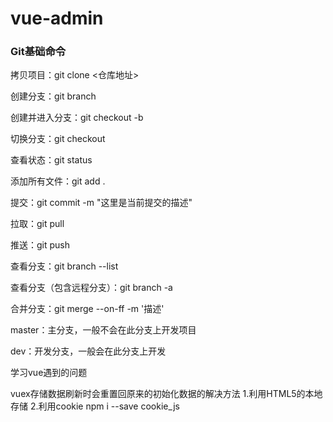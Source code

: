 # vue-admin

### Git基础命令

拷贝项目：git clone <仓库地址>

创建分支：git branch <name>

创建并进入分支：git checkout -b <name>

切换分支：git checkout <name>

查看状态：git status

添加所有文件：git add .

提交：git commit -m "这里是当前提交的描述"

拉取：git pull

推送：git push

查看分支：git branch --list

查看分支（包含远程分支）：git branch -a

合并分支：git merge --on-ff -m '描述' <name>

master：主分支，一般不会在此分支上开发项目

dev：开发分支，一般会在此分支上开发

学习vue遇到的问题

vuex存储数据刷新时会重置回原来的初始化数据的解决方法
  1.利用HTML5的本地存储
  2.利用cookie npm i --save cookie_js


